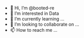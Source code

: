 - 👋 Hi, I’m @booted-re
- 👀 I’m interested in Data 
- 🌱 I’m currently learning ...
- 💞️ I’m looking to collaborate on ...
- 📫 How to reach me ...

<!---
booted-re/booted-re is a ✨ special ✨ repository because its `README.md` (this file) appears on your GitHub profile.
You can click the Preview link to take a look at your changes.
--->
